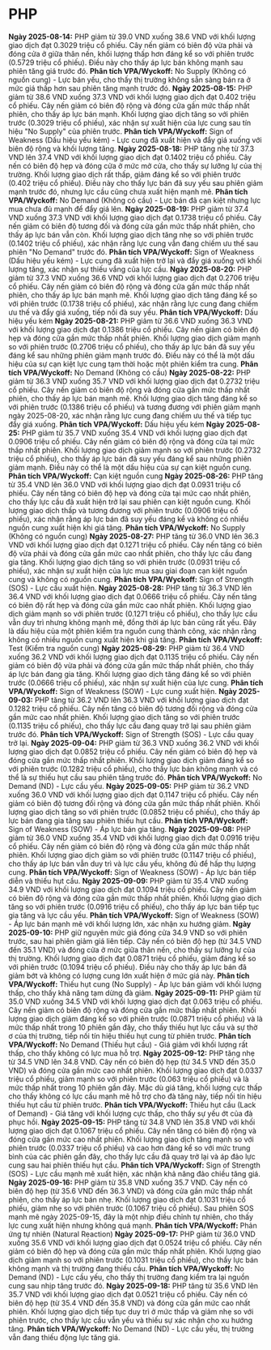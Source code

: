 # PHP

**Ngày 2025-08-14:** PHP giảm từ 39.0 VND xuống 38.6 VND với khối lượng giao dịch đạt 0.3029 triệu cổ phiếu. Cây nến giảm có biên độ vừa phải và đóng cửa ở giữa thân nến, khối lượng thấp hơn đáng kể so với phiên trước (0.5729 triệu cổ phiếu). Điều này cho thấy áp lực bán không mạnh sau phiên tăng giá trước đó. **Phân tích VPA/Wyckoff:** No Supply (Không có nguồn cung) - Lực bán yếu, cho thấy thị trường không sẵn sàng bán ra ở mức giá thấp hơn sau phiên tăng mạnh trước đó.
**Ngày 2025-08-15:** PHP giảm từ 38.6 VND xuống 37.3 VND với khối lượng giao dịch đạt 0.402 triệu cổ phiếu. Cây nến giảm có biên độ rộng và đóng cửa gần mức thấp nhất phiên, cho thấy áp lực bán mạnh. Khối lượng giao dịch tăng so với phiên trước (0.3029 triệu cổ phiếu), xác nhận sự xuất hiện của lực cung sau tín hiệu "No Supply" của phiên trước. **Phân tích VPA/Wyckoff:** Sign of Weakness (Dấu hiệu yếu kém) - Lực cung đã xuất hiện và đẩy giá xuống với biên độ rộng và khối lượng tăng.
**Ngày 2025-08-18:** PHP tăng nhẹ từ 37.3 VND lên 37.4 VND với khối lượng giao dịch đạt 0.1402 triệu cổ phiếu. Cây nến có biên độ hẹp và đóng cửa ở mức mở cửa, cho thấy sự lưỡng lự của thị trường. Khối lượng giao dịch rất thấp, giảm đáng kể so với phiên trước (0.402 triệu cổ phiếu). Điều này cho thấy lực bán đã suy yếu sau phiên giảm mạnh trước đó, nhưng lực cầu cũng chưa xuất hiện mạnh mẽ. **Phân tích VPA/Wyckoff:** No Demand (Không có cầu) - Lực bán đã cạn kiệt nhưng lực mua chưa đủ mạnh để đẩy giá lên.
**Ngày 2025-08-19:** PHP giảm từ 37.4 VND xuống 37.3 VND với khối lượng giao dịch đạt 0.1738 triệu cổ phiếu. Cây nến giảm có biên độ tương đối và đóng cửa gần mức thấp nhất phiên, cho thấy áp lực bán vẫn còn. Khối lượng giao dịch tăng nhẹ so với phiên trước (0.1402 triệu cổ phiếu), xác nhận rằng lực cung vẫn đang chiếm ưu thế sau phiên "No Demand" trước đó. **Phân tích VPA/Wyckoff:** Sign of Weakness (Dấu hiệu yếu kém) - Lực cung đã xuất hiện trở lại và đẩy giá xuống với khối lượng tăng, xác nhận sự thiếu vắng của lực cầu.
**Ngày 2025-08-20:** PHP giảm từ 37.3 VND xuống 36.6 VND với khối lượng giao dịch đạt 0.2706 triệu cổ phiếu. Cây nến giảm có biên độ rộng và đóng cửa gần mức thấp nhất phiên, cho thấy áp lực bán mạnh mẽ. Khối lượng giao dịch tăng đáng kể so với phiên trước (0.1738 triệu cổ phiếu), xác nhận rằng lực cung đang chiếm ưu thế và đẩy giá xuống, tiếp nối đà suy yếu. **Phân tích VPA/Wyckoff:** Dấu hiệu yếu kém
**Ngày 2025-08-21:** PHP giảm từ 36.6 VND xuống 36.3 VND với khối lượng giao dịch đạt 0.1386 triệu cổ phiếu. Cây nến giảm có biên độ hẹp và đóng cửa gần mức thấp nhất phiên. Khối lượng giao dịch giảm mạnh so với phiên trước (0.2706 triệu cổ phiếu), cho thấy áp lực bán đã suy yếu đáng kể sau những phiên giảm mạnh trước đó. Điều này có thể là một dấu hiệu của sự cạn kiệt lực cung tạm thời hoặc một phiên kiểm tra cung. **Phân tích VPA/Wyckoff:** No Demand (Không có cầu)
**Ngày 2025-08-22:** PHP giảm từ 36.3 VND xuống 35.7 VND với khối lượng giao dịch đạt 0.2732 triệu cổ phiếu. Cây nến giảm có biên độ rộng và đóng cửa gần mức thấp nhất phiên, cho thấy áp lực bán mạnh mẽ. Khối lượng giao dịch tăng đáng kể so với phiên trước (0.1386 triệu cổ phiếu) và tương đương với phiên giảm mạnh ngày 2025-08-20, xác nhận rằng lực cung đang chiếm ưu thế và tiếp tục đẩy giá xuống. **Phân tích VPA/Wyckoff:** Dấu hiệu yếu kém
**Ngày 2025-08-25:** PHP giảm từ 35.7 VND xuống 35.4 VND với khối lượng giao dịch đạt 0.0906 triệu cổ phiếu. Cây nến giảm có biên độ rộng và đóng cửa tại mức thấp nhất phiên. Khối lượng giao dịch giảm mạnh so với phiên trước (0.2732 triệu cổ phiếu), cho thấy áp lực bán đã suy yếu đáng kể sau những phiên giảm mạnh. Điều này có thể là một dấu hiệu của sự cạn kiệt nguồn cung. **Phân tích VPA/Wyckoff:** Cạn kiệt nguồn cung
**Ngày 2025-08-26:** PHP tăng từ 35.4 VND lên 36.0 VND với khối lượng giao dịch đạt 0.0931 triệu cổ phiếu. Cây nến tăng có biên độ hẹp và đóng cửa tại mức cao nhất phiên, cho thấy lực cầu đã xuất hiện trở lại sau phiên cạn kiệt nguồn cung. Khối lượng giao dịch thấp và tương đương với phiên trước (0.0906 triệu cổ phiếu), xác nhận rằng áp lực bán đã suy yếu đáng kể và không có nhiều nguồn cung xuất hiện khi giá tăng. **Phân tích VPA/Wyckoff:** No Supply (Không có nguồn cung)
**Ngày 2025-08-27:** PHP tăng từ 36.0 VND lên 36.3 VND với khối lượng giao dịch đạt 0.1271 triệu cổ phiếu. Cây nến tăng có biên độ vừa phải và đóng cửa gần mức cao nhất phiên, cho thấy lực cầu đang gia tăng. Khối lượng giao dịch tăng so với phiên trước (0.0931 triệu cổ phiếu), xác nhận sự xuất hiện của lực mua sau giai đoạn cạn kiệt nguồn cung và không có nguồn cung. **Phân tích VPA/Wyckoff:** Sign of Strength (SOS) - Lực cầu xuất hiện.
**Ngày 2025-08-28:** PHP tăng từ 36.3 VND lên 36.4 VND với khối lượng giao dịch đạt 0.0666 triệu cổ phiếu. Cây nến tăng có biên độ rất hẹp và đóng cửa gần mức cao nhất phiên. Khối lượng giao dịch giảm mạnh so với phiên trước (0.1271 triệu cổ phiếu), cho thấy lực cầu vẫn duy trì nhưng không mạnh mẽ, đồng thời áp lực bán cũng rất yếu. Đây là dấu hiệu của một phiên kiểm tra nguồn cung thành công, xác nhận rằng không có nhiều nguồn cung xuất hiện khi giá tăng. **Phân tích VPA/Wyckoff:** Test (Kiểm tra nguồn cung)
**Ngày 2025-08-29:** PHP giảm từ 36.4 VND xuống 36.2 VND với khối lượng giao dịch đạt 0.1135 triệu cổ phiếu. Cây nến giảm có biên độ vừa phải và đóng cửa gần mức thấp nhất phiên, cho thấy áp lực bán đang gia tăng. Khối lượng giao dịch tăng đáng kể so với phiên trước (0.0666 triệu cổ phiếu), xác nhận sự xuất hiện của lực cung. **Phân tích VPA/Wyckoff:** Sign of Weakness (SOW) - Lực cung xuất hiện.
**Ngày 2025-09-03:** PHP tăng từ 36.2 VND lên 36.3 VND với khối lượng giao dịch đạt 0.1282 triệu cổ phiếu. Cây nến tăng có biên độ tương đối rộng và đóng cửa gần mức cao nhất phiên. Khối lượng giao dịch tăng so với phiên trước (0.1135 triệu cổ phiếu), cho thấy lực cầu đang quay trở lại sau phiên giảm trước đó. **Phân tích VPA/Wyckoff:** Sign of Strength (SOS) - Lực cầu quay trở lại.
**Ngày 2025-09-04:** PHP giảm từ 36.3 VND xuống 36.2 VND với khối lượng giao dịch đạt 0.0852 triệu cổ phiếu. Cây nến giảm có biên độ hẹp và đóng cửa gần mức thấp nhất phiên. Khối lượng giao dịch giảm đáng kể so với phiên trước (0.1282 triệu cổ phiếu), cho thấy lực bán không mạnh và có thể là sự thiếu hụt cầu sau phiên tăng trước đó. **Phân tích VPA/Wyckoff:** No Demand (ND) - Lực cầu yếu.
**Ngày 2025-09-05:** PHP giảm từ 36.2 VND xuống 36.0 VND với khối lượng giao dịch đạt 0.1147 triệu cổ phiếu. Cây nến giảm có biên độ tương đối rộng và đóng cửa gần mức thấp nhất phiên. Khối lượng giao dịch tăng so với phiên trước (0.0852 triệu cổ phiếu), cho thấy áp lực bán đang gia tăng sau phiên thiếu hụt cầu. **Phân tích VPA/Wyckoff:** Sign of Weakness (SOW) - Áp lực bán gia tăng.
**Ngày 2025-09-08:** PHP giảm từ 36.0 VND xuống 35.4 VND với khối lượng giao dịch đạt 0.0916 triệu cổ phiếu. Cây nến giảm có biên độ rộng và đóng cửa gần mức thấp nhất phiên. Khối lượng giao dịch giảm so với phiên trước (0.1147 triệu cổ phiếu), cho thấy áp lực bán vẫn duy trì và lực cầu yếu, không đủ để hấp thụ lượng cung. **Phân tích VPA/Wyckoff:** Sign of Weakness (SOW) - Áp lực bán tiếp diễn và thiếu hụt cầu.
**Ngày 2025-09-09:** PHP giảm từ 35.4 VND xuống 34.9 VND với khối lượng giao dịch đạt 0.1094 triệu cổ phiếu. Cây nến giảm có biên độ rộng và đóng cửa gần mức thấp nhất phiên. Khối lượng giao dịch tăng so với phiên trước (0.0916 triệu cổ phiếu), cho thấy áp lực bán tiếp tục gia tăng và lực cầu yếu. **Phân tích VPA/Wyckoff:** Sign of Weakness (SOW) - Áp lực bán mạnh mẽ với khối lượng lớn, xác nhận xu hướng giảm.
**Ngày 2025-09-10:** PHP giữ nguyên mức giá đóng cửa 34.9 VND so với phiên trước, sau hai phiên giảm giá liên tiếp. Cây nến có biên độ hẹp (từ 34.5 VND đến 35.1 VND) và đóng cửa ở mức giữa thân nến, cho thấy sự lưỡng lự của thị trường. Khối lượng giao dịch đạt 0.0871 triệu cổ phiếu, giảm đáng kể so với phiên trước (0.1094 triệu cổ phiếu). Điều này cho thấy áp lực bán đã giảm bớt và không có lượng cung lớn xuất hiện ở mức giá này. **Phân tích VPA/Wyckoff:** Thiếu hụt cung (No Supply) - Áp lực bán giảm với khối lượng thấp, cho thấy khả năng tạm dừng đà giảm.
**Ngày 2025-09-11:** PHP giảm từ 35.0 VND xuống 34.5 VND với khối lượng giao dịch đạt 0.063 triệu cổ phiếu. Cây nến giảm có biên độ rộng và đóng cửa gần mức thấp nhất phiên. Khối lượng giao dịch giảm đáng kể so với phiên trước (0.0871 triệu cổ phiếu) và là mức thấp nhất trong 10 phiên gần đây, cho thấy thiếu hụt lực cầu và sự thờ ơ của thị trường, tiếp nối tín hiệu thiếu hụt cung từ phiên trước. **Phân tích VPA/Wyckoff:** No Demand (Thiếu hụt cầu) - Giá giảm với khối lượng rất thấp, cho thấy không có lực mua hỗ trợ.
**Ngày 2025-09-12:** PHP tăng nhẹ từ 34.5 VND lên 34.8 VND. Cây nến có biên độ hẹp (từ 34.5 VND đến 35.0 VND) và đóng cửa gần mức cao nhất phiên. Khối lượng giao dịch đạt 0.0337 triệu cổ phiếu, giảm mạnh so với phiên trước (0.063 triệu cổ phiếu) và là mức thấp nhất trong 10 phiên gần đây. Mặc dù giá tăng, khối lượng cực thấp cho thấy không có lực cầu mạnh mẽ hỗ trợ cho đà tăng này, tiếp nối tín hiệu thiếu hụt cầu từ phiên trước. **Phân tích VPA/Wyckoff:** Thiếu hụt cầu (Lack of Demand) - Giá tăng với khối lượng cực thấp, cho thấy sự yếu ớt của đà phục hồi.
**Ngày 2025-09-15:** PHP tăng từ 34.8 VND lên 35.8 VND với khối lượng giao dịch đạt 0.1067 triệu cổ phiếu. Cây nến tăng có biên độ rộng và đóng cửa gần mức cao nhất phiên. Khối lượng giao dịch tăng mạnh so với phiên trước (0.0337 triệu cổ phiếu) và cao hơn đáng kể so với mức trung bình của các phiên gần đây, cho thấy lực cầu đã quay trở lại và áp đảo lực cung sau hai phiên thiếu hụt cầu. **Phân tích VPA/Wyckoff:** Sign of Strength (SOS) - Lực cầu mạnh mẽ xuất hiện, xác nhận khả năng đảo chiều tăng giá.
**Ngày 2025-09-16:** PHP giảm từ 35.8 VND xuống 35.7 VND. Cây nến có biên độ hẹp (từ 35.6 VND đến 36.3 VND) và đóng cửa gần mức thấp nhất phiên, cho thấy áp lực bán nhẹ. Khối lượng giao dịch đạt 0.1031 triệu cổ phiếu, giảm nhẹ so với phiên trước (0.1067 triệu cổ phiếu). Sau phiên SOS mạnh mẽ ngày 2025-09-15, đây là một nhịp điều chỉnh tự nhiên, cho thấy lực cung xuất hiện nhưng không quá mạnh. **Phân tích VPA/Wyckoff:** Phản ứng tự nhiên (Natural Reaction)
**Ngày 2025-09-17:** PHP giảm từ 36.0 VND xuống 35.6 VND với khối lượng giao dịch đạt 0.0524 triệu cổ phiếu. Cây nến giảm có biên độ hẹp và đóng cửa gần mức thấp nhất phiên. Khối lượng giao dịch giảm mạnh so với phiên trước (0.1031 triệu cổ phiếu), cho thấy lực bán không mạnh và thị trường đang thiếu cầu. **Phân tích VPA/Wyckoff:** No Demand (ND) - Lực cầu yếu, cho thấy thị trường đang kiểm tra lại nguồn cung sau nhịp tăng trước đó.
**Ngày 2025-09-18:** PHP tăng từ 35.6 VND lên 35.7 VND với khối lượng giao dịch đạt 0.0521 triệu cổ phiếu. Cây nến có biên độ hẹp (từ 35.4 VND đến 35.8 VND) và đóng cửa gần mức cao nhất phiên. Khối lượng giao dịch tiếp tục duy trì ở mức thấp và giảm nhẹ so với phiên trước, cho thấy lực cầu vẫn yếu và thiếu sự xác nhận cho xu hướng tăng. **Phân tích VPA/Wyckoff:** No Demand (ND) - Lực cầu yếu, thị trường vẫn đang thiếu động lực tăng giá.
